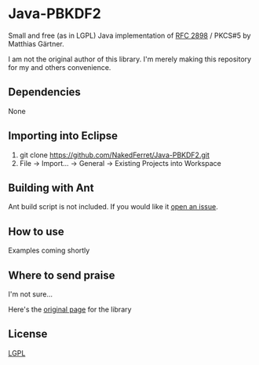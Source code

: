 # Java-PBKDF2

Small and free (as in LGPL) Java implementation of [RFC 2898](http://www.faqs.org/rfcs/rfc2898.html) / PKCS#5 by Matthias Gärtner. 

I am not the original author of this library. I'm merely making this repository for my and others convenience.

## Dependencies
None

## Importing into Eclipse
1. git clone https://github.com/NakedFerret/Java-PBKDF2.git
2. File -> Import... -> General -> Existing Projects into Workspace

## Building with Ant
Ant build script is not included. If you would like it [open an issue](https://github.com/NakedFerret/Java-PBKDF2/issues/new).

## How to use
Examples coming shortly

## Where to send praise
I'm not sure...

Here's the [original page](http://www.rtner.de/software/PBKDF2.html) for the library

## License

[LGPL](http://www.gnu.org/licenses/old-licenses/lgpl-2.1.html)

